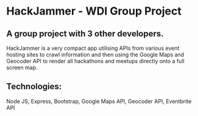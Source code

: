 # HackJammer - WDI Group Project

## A group project with 3 other developers.

HackJammer is a very compact app utilising APIs from various event hosting sites to crawl information and then using the Google Maps and Geocoder API to render all hackathons and meetups directly onto a full screen map. 

## Technologies: 
Node JS, Express, Bootstrap, Google Maps API, Geocoder API, Eventbrite API

